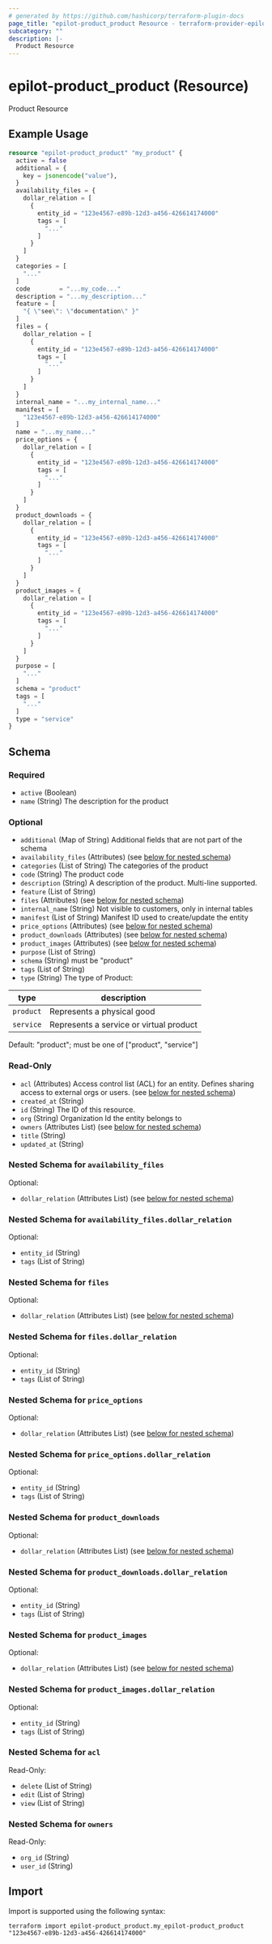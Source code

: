 ```yaml
---
# generated by https://github.com/hashicorp/terraform-plugin-docs
page_title: "epilot-product_product Resource - terraform-provider-epilot-product"
subcategory: ""
description: |-
  Product Resource
---
```


# epilot-product_product (Resource)

Product Resource

## Example Usage

```terraform
resource "epilot-product_product" "my_product" {
  active = false
  additional = {
    key = jsonencode("value"),
  }
  availability_files = {
    dollar_relation = [
      {
        entity_id = "123e4567-e89b-12d3-a456-426614174000"
        tags = [
          "..."
        ]
      }
    ]
  }
  categories = [
    "..."
  ]
  code        = "...my_code..."
  description = "...my_description..."
  feature = [
    "{ \"see\": \"documentation\" }"
  ]
  files = {
    dollar_relation = [
      {
        entity_id = "123e4567-e89b-12d3-a456-426614174000"
        tags = [
          "..."
        ]
      }
    ]
  }
  internal_name = "...my_internal_name..."
  manifest = [
    "123e4567-e89b-12d3-a456-426614174000"
  ]
  name = "...my_name..."
  price_options = {
    dollar_relation = [
      {
        entity_id = "123e4567-e89b-12d3-a456-426614174000"
        tags = [
          "..."
        ]
      }
    ]
  }
  product_downloads = {
    dollar_relation = [
      {
        entity_id = "123e4567-e89b-12d3-a456-426614174000"
        tags = [
          "..."
        ]
      }
    ]
  }
  product_images = {
    dollar_relation = [
      {
        entity_id = "123e4567-e89b-12d3-a456-426614174000"
        tags = [
          "..."
        ]
      }
    ]
  }
  purpose = [
    "..."
  ]
  schema = "product"
  tags = [
    "..."
  ]
  type = "service"
}
```

<!-- schema generated by tfplugindocs -->
## Schema

### Required

- `active` (Boolean)
- `name` (String) The description for the product

### Optional

- `additional` (Map of String) Additional fields that are not part of the schema
- `availability_files` (Attributes) (see [below for nested schema](#nestedatt--availability_files))
- `categories` (List of String) The categories of the product
- `code` (String) The product code
- `description` (String) A description of the product. Multi-line supported.
- `feature` (List of String)
- `files` (Attributes) (see [below for nested schema](#nestedatt--files))
- `internal_name` (String) Not visible to customers, only in internal tables
- `manifest` (List of String) Manifest ID used to create/update the entity
- `price_options` (Attributes) (see [below for nested schema](#nestedatt--price_options))
- `product_downloads` (Attributes) (see [below for nested schema](#nestedatt--product_downloads))
- `product_images` (Attributes) (see [below for nested schema](#nestedatt--product_images))
- `purpose` (List of String)
- `schema` (String) must be "product"
- `tags` (List of String)
- `type` (String) The type of Product:

| type | description |
|----| ----|
| `product` | Represents a physical good |
| `service` | Represents a service or virtual product |
Default: "product"; must be one of ["product", "service"]

### Read-Only

- `acl` (Attributes) Access control list (ACL) for an entity. Defines sharing access to external orgs or users. (see [below for nested schema](#nestedatt--acl))
- `created_at` (String)
- `id` (String) The ID of this resource.
- `org` (String) Organization Id the entity belongs to
- `owners` (Attributes List) (see [below for nested schema](#nestedatt--owners))
- `title` (String)
- `updated_at` (String)

<a id="nestedatt--availability_files"></a>
### Nested Schema for `availability_files`

Optional:

- `dollar_relation` (Attributes List) (see [below for nested schema](#nestedatt--availability_files--dollar_relation))

<a id="nestedatt--availability_files--dollar_relation"></a>
### Nested Schema for `availability_files.dollar_relation`

Optional:

- `entity_id` (String)
- `tags` (List of String)



<a id="nestedatt--files"></a>
### Nested Schema for `files`

Optional:

- `dollar_relation` (Attributes List) (see [below for nested schema](#nestedatt--files--dollar_relation))

<a id="nestedatt--files--dollar_relation"></a>
### Nested Schema for `files.dollar_relation`

Optional:

- `entity_id` (String)
- `tags` (List of String)



<a id="nestedatt--price_options"></a>
### Nested Schema for `price_options`

Optional:

- `dollar_relation` (Attributes List) (see [below for nested schema](#nestedatt--price_options--dollar_relation))

<a id="nestedatt--price_options--dollar_relation"></a>
### Nested Schema for `price_options.dollar_relation`

Optional:

- `entity_id` (String)
- `tags` (List of String)



<a id="nestedatt--product_downloads"></a>
### Nested Schema for `product_downloads`

Optional:

- `dollar_relation` (Attributes List) (see [below for nested schema](#nestedatt--product_downloads--dollar_relation))

<a id="nestedatt--product_downloads--dollar_relation"></a>
### Nested Schema for `product_downloads.dollar_relation`

Optional:

- `entity_id` (String)
- `tags` (List of String)



<a id="nestedatt--product_images"></a>
### Nested Schema for `product_images`

Optional:

- `dollar_relation` (Attributes List) (see [below for nested schema](#nestedatt--product_images--dollar_relation))

<a id="nestedatt--product_images--dollar_relation"></a>
### Nested Schema for `product_images.dollar_relation`

Optional:

- `entity_id` (String)
- `tags` (List of String)



<a id="nestedatt--acl"></a>
### Nested Schema for `acl`

Read-Only:

- `delete` (List of String)
- `edit` (List of String)
- `view` (List of String)


<a id="nestedatt--owners"></a>
### Nested Schema for `owners`

Read-Only:

- `org_id` (String)
- `user_id` (String)

## Import

Import is supported using the following syntax:

```shell
terraform import epilot-product_product.my_epilot-product_product "123e4567-e89b-12d3-a456-426614174000"
```
